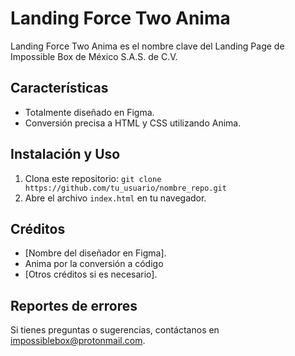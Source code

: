 # Landing Force Two Anima
 Landing Force Two Anima es el nombre clave del Landing Page de Impossible Box de México S.A.S. de C.V.

## Características
- Totalmente diseñado en Figma.
- Conversión precisa a HTML y CSS utilizando Anima.


## Instalación y Uso
1. Clona este repositorio: `git clone https://github.com/tu_usuario/nombre_repo.git`
2. Abre el archivo `index.html` en tu navegador.


## Créditos
- [Nombre del diseñador en Figma].
-  Anima por la conversión a código
- [Otros créditos si es necesario].

## Reportes de errores
Si tienes preguntas o sugerencias, contáctanos en impossiblebox@protonmail.com.
